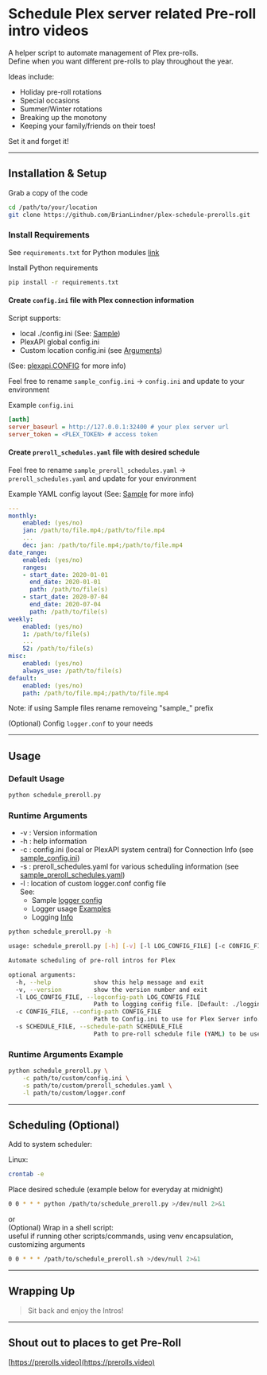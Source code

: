 # Schedule Plex server related Pre-roll intro videos

A helper script to automate management of Plex pre-rolls. \
Define when you want different pre-rolls to play throughout the year.

Ideas include:

- Holiday pre-roll rotations
- Special occasions
- Summer/Winter rotations
- Breaking up the monotony
- Keeping your family/friends on their toes!

Set it and forget it!

---
## Installation & Setup <a id="install"></a>

Grab a copy of the code

```sh
cd /path/to/your/location
git clone https://github.com/BrianLindner/plex-schedule-prerolls.git
```

### Install Requirements <a id="requirements"></a>

See `requirements.txt` for Python modules [link](requirements.txt)

Install Python requirements

```sh
pip install -r requirements.txt
```

#### Create `config.ini` file with Plex connection information

Script supports:

- local ./config.ini (See: [Sample](sample_config.ini))
- PlexAPI global config.ini
- Custom location config.ini (see [Arguments](#arguments))

(See: [plexapi.CONFIG](https://python-plexapi.readthedocs.io/en/latest/configuration.html) for more info)

Feel free to rename `sample_config.ini` -> `config.ini` and update to your environment

Example `config.ini`

```ini
[auth]
server_baseurl = http://127.0.0.1:32400 # your plex server url
server_token = <PLEX_TOKEN> # access token
```

#### Create `preroll_schedules.yaml` file with desired schedule

Feel free to rename `sample_preroll_schedules.yaml` -> `preroll_schedules.yaml` and update for your environment

Example YAML config layout (See: [Sample](sample_preroll_schedules.yaml) for more info)

```yaml
---
monthly:
    enabled: (yes/no)
    jan: /path/to/file.mp4;/path/to/file.mp4
    ...
    dec: jan: /path/to/file.mp4;/path/to/file.mp4
date_range:
    enabled: (yes/no)
    ranges:
    - start_date: 2020-01-01
      end_date: 2020-01-01
      path: /path/to/file(s)
    - start_date: 2020-07-04
      end_date: 2020-07-04
      path: /path/to/file(s)
weekly:
    enabled: (yes/no)
    1: /path/to/file(s)
    ...
    52: /path/to/file(s)
misc:
    enabled: (yes/no)
    always_use: /path/to/file(s)
default:
    enabled: (yes/no)
    path: /path/to/file.mp4;/path/to/file.mp4
```

Note: if using Sample files rename removeing "sample_" prefix

(Optional) Config `logger.conf` to your needs

---

## Usage <a id="usage"></a>

### Default Usage

```sh
python schedule_preroll.py
```

### Runtime Arguments <a id="arguments"></a>

- -v : Version information
- -h : help information
- -c : config.ini (local or PlexAPI system central) for Connection Info (see [sample_config.ini](sample_config.ini))
- -s : preroll_schedules.yaml for various scheduling information (see [sample_preroll_schedules.yaml](sample_preroll_schedules.yaml))
- -l : location of custom logger.conf config file \
See:
  - Sample [logger config](logging.conf)
  - Logger usage [Examples](https://github.com/amilstead/python-logging-examples/blob/master/configuration/fileConfig/config.ini)
  - Logging [Info](https://www.internalpointers.com/post/logging-python-sub-modules-and-configuration-files)

```sh
python schedule_preroll.py -h

usage: schedule_preroll.py [-h] [-v] [-l LOG_CONFIG_FILE] [-c CONFIG_FILE] [-s SCHEDULE_FILE]

Automate scheduling of pre-roll intros for Plex

optional arguments:
  -h, --help            show this help message and exit
  -v, --version         show the version number and exit
  -l LOG_CONFIG_FILE, --logconfig-path LOG_CONFIG_FILE
                        Path to logging config file. [Default: ./logging.conf]
  -c CONFIG_FILE, --config-path CONFIG_FILE
                        Path to Config.ini to use for Plex Server info. [Default: ./config.ini]
  -s SCHEDULE_FILE, --schedule-path SCHEDULE_FILE
                        Path to pre-roll schedule file (YAML) to be use. [Default: ./preroll_schedules.yaml]
```

### Runtime Arguments Example

```sh
python schedule_preroll.py \
    -c path/to/custom/config.ini \
    -s path/to/custom/preroll_schedules.yaml \
    -l path/to/custom/logger.conf
```

---

## Scheduling (Optional)

Add to system scheduler:

Linux:

```sh
crontab -e
```

Place desired schedule (example below for everyday at midnight)

```sh
0 0 * * * python /path/to/schedule_preroll.py >/dev/null 2>&1
```

or \
(Optional) Wrap in a shell script: \
useful if running other scripts/commands, using venv encapsulation, customizing arguments

```sh
0 0 * * * /path/to/schedule_preroll.sh >/dev/null 2>&1
```

---

## Wrapping Up

> Sit back and enjoy the Intros!

---

## Shout out to places to get Pre-Roll

[https://prerolls.video](https://prerolls.video)